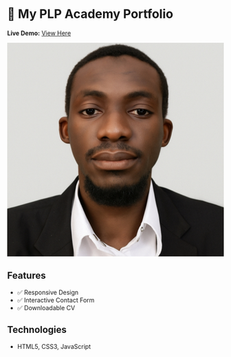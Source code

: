 # 🌟 My PLP Academy Portfolio  
**Live Demo:** [View Here](https://abbaimam3.github.io/PLPJuly2025Cohort-Hackathon1/)  

![Preview](assets/profile.jpg)  

## Features  
- ✅ Responsive Design  
- ✅ Interactive Contact Form  
- ✅ Downloadable CV  

## Technologies  
- HTML5, CSS3, JavaScript  